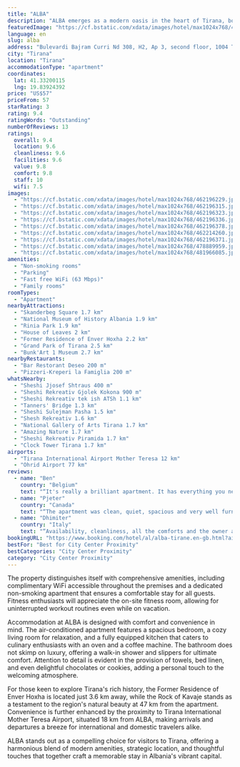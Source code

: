 ```yaml
---
title: "ALBA"
description: "ALBA emerges as a modern oasis in the heart of Tirana, boasting a prime location that places guests mere moments from iconic landmarks such as Skanderbeg Square, the Bektashi World Centre, and the historic Tanners' Bridge."
featuredImage: "https://cf.bstatic.com/xdata/images/hotel/max1024x768/462196229.jpg?k=bb6c0ee7f31b94f324a1dffd70a4d74856a14cbc5ded63b9b3fbe3ce3dde038e&o=&hp=1"
language: en
slug: alba
address: "Bulevardi Bajram Curri Nd 308, H2, Ap 3, second floor, 1004 Tirana, Albania"
city: "Tirana"
location: "Tirana"
accommodationType: "apartment"
coordinates:
  lat: 41.33200115
  lng: 19.83924392
price: "US$57"
priceFrom: 57
starRating: 3
rating: 9.4
ratingWords: "Outstanding"
numberOfReviews: 13
ratings:
  overall: 9.4
  location: 9.6
  cleanliness: 9.6
  facilities: 9.6
  value: 9.8
  comfort: 9.8
  staff: 10
  wifi: 7.5
images:
  - "https://cf.bstatic.com/xdata/images/hotel/max1024x768/462196229.jpg?k=bb6c0ee7f31b94f324a1dffd70a4d74856a14cbc5ded63b9b3fbe3ce3dde038e&o=&hp=1"
  - "https://cf.bstatic.com/xdata/images/hotel/max1024x768/462196315.jpg?k=e48c7dc92de1130bf2e884989ccdf651055767f25e9888fe335e370a230e6757&o=&hp=1"
  - "https://cf.bstatic.com/xdata/images/hotel/max1024x768/462196323.jpg?k=8f45f3bee356ab367a8f41b374b6c7358750f51161cc3de392416f65c2df52a3&o=&hp=1"
  - "https://cf.bstatic.com/xdata/images/hotel/max1024x768/462196336.jpg?k=c6506321e529f8c3b68b6e6f02be1767be9e62de2e216de694671cb7dbe7bd7d&o=&hp=1"
  - "https://cf.bstatic.com/xdata/images/hotel/max1024x768/462196378.jpg?k=0a641013f2d2131196d95fd49f4f9b4cd01316caf3a8ab0a23c1c3caae26c8dd&o=&hp=1"
  - "https://cf.bstatic.com/xdata/images/hotel/max1024x768/462214260.jpg?k=02572530a29d3e753e6ab1584209ce0f8b66d8f43f4082461716d097013b0ce1&o=&hp=1"
  - "https://cf.bstatic.com/xdata/images/hotel/max1024x768/462196371.jpg?k=37d93947642be81e8ad56c195e72d0e5b47ec4003880a7bc65f8d8a316d9f325&o=&hp=1"
  - "https://cf.bstatic.com/xdata/images/hotel/max1024x768/478889959.jpg?k=036e3048f0db2149305ed6005d20a26a9e901aa19f1f307391669828e42ab27c&o=&hp=1"
  - "https://cf.bstatic.com/xdata/images/hotel/max1024x768/481966085.jpg?k=430e31d11cb78100451b763cba57636b25ccb7aa80c4c6e92e3b602a70e50a47&o=&hp=1"
amenities:
  - "Non-smoking rooms"
  - "Parking"
  - "Fast free WiFi (63 Mbps)"
  - "Family rooms"
roomTypes:
  - "Apartment"
nearbyAttractions:
  - "Skanderbeg Square 1.7 km"
  - "National Museum of History Albania 1.9 km"
  - "Rinia Park 1.9 km"
  - "House of Leaves 2 km"
  - "Former Residence of Enver Hoxha 2.2 km"
  - "Grand Park of Tirana 2.5 km"
  - "Bunk'Art 1 Museum 2.7 km"
nearbyRestaurants:
  - "Bar Restorant Deseo 200 m"
  - "Pizzeri-Kreperi la Famiglia 200 m"
whatsNearby:
  - "Sheshi Jjosef Shtraus 400 m"
  - "Sheshi Rekreativ Gjolek Kokona 900 m"
  - "Sheshi Rekreativ tek ish ATSh 1.1 km"
  - "Tanners' Bridge 1.3 km"
  - "Sheshi Sulejman Pasha 1.5 km"
  - "Shesh Rekreativ 1.6 km"
  - "National Gallery of Arts Tirana 1.7 km"
  - "Amazing Nature 1.7 km"
  - "Sheshi Rekreativ Piramida 1.7 km"
  - "Clock Tower Tirana 1.7 km"
airports:
  - "Tirana International Airport Mother Teresa 12 km"
  - "Ohrid Airport 77 km"
reviews:
  - name: "Ben"
    country: "Belgium"
    text: "“It's really a brilliant apartment. It has everything you need. You can access the apartment via ekey. No fumbling around for physical keys. The owner is very friendly. Want to descover Tirana? Do it with this apartment.”"
  - name: "Pjeter"
    country: "Canada"
    text: "“The apartment was clean, quiet, spacious and very well furnished. The bed was extremely comfortable. Really love the Nescafe. The owner was super helpful and hospitable. The location was perfect, near city center. Will come again when I come back...”"
  - name: "Dhimiter"
    country: "Italy"
    text: "“Availability, cleanliness, all the comforts and the owner an exceptional person. I highly recommend it.”"
bookingURL: "https://www.booking.com/hotel/al/alba-tirane.en-gb.html?aid=8035640"
bestFor: "Best for City Center Proximity"
bestCategories: "City Center Proximity"
category: "City Center Proximity"
---
```


The property distinguishes itself with comprehensive amenities, including complimentary WiFi accessible throughout the premises and a dedicated non-smoking apartment that ensures a comfortable stay for all guests. Fitness enthusiasts will appreciate the on-site fitness room, allowing for uninterrupted workout routines even while on vacation.

Accommodation at ALBA is designed with comfort and convenience in mind. The air-conditioned apartment features a spacious bedroom, a cozy living room for relaxation, and a fully equipped kitchen that caters to culinary enthusiasts with an oven and a coffee machine. The bathroom does not skimp on luxury, offering a walk-in shower and slippers for ultimate comfort. Attention to detail is evident in the provision of towels, bed linen, and even delightful chocolates or cookies, adding a personal touch to the welcoming atmosphere.

For those keen to explore Tirana's rich history, the Former Residence of Enver Hoxha is located just 3.6 km away, while the Rock of Kavaje stands as a testament to the region's natural beauty at 47 km from the apartment. Convenience is further enhanced by the proximity to Tirana International Mother Teresa Airport, situated 18 km from ALBA, making arrivals and departures a breeze for international and domestic travelers alike.

ALBA stands out as a compelling choice for visitors to Tirana, offering a harmonious blend of modern amenities, strategic location, and thoughtful touches that together craft a memorable stay in Albania's vibrant capital.